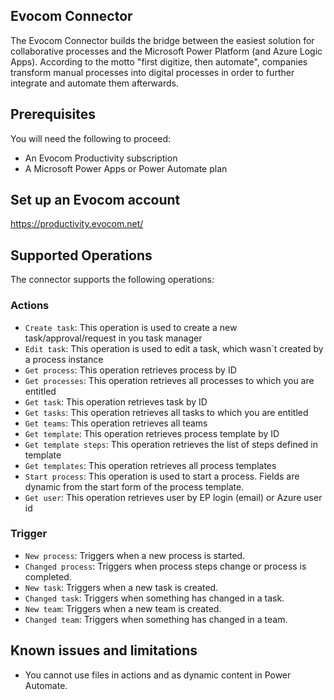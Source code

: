 ## Evocom Connector

The Evocom Connector builds the bridge between the easiest solution for collaborative processes and the Microsoft Power Platform (and Azure Logic Apps). According to the motto "first digitize, then automate", companies transform manual processes into digital processes in order to further integrate and automate them afterwards.

## Prerequisites

You will need the following to proceed:

- An Evocom Productivity subscription
- A Microsoft Power Apps or Power Automate plan

## Set up an Evocom account

https://productivity.evocom.net/

## Supported Operations

The connector supports the following operations:

### Actions

- `Create task`: This operation is used to create a new task/approval/request in you task manager
- `Edit task`: This operation is used to edit a task, which wasn´t created by a process instance
- `Get process`: This operation retrieves process by ID
- `Get processes`: This operation retrieves all processes to which you are entitled
- `Get task`: This operation retrieves task by ID
- `Get tasks`: This operation retrieves all tasks to which you are entitled
- `Get teams`: This operation retrieves all teams
- `Get template`: This operation retrieves process template by ID
- `Get template steps`: This operation retrieves the list of steps defined in template
- `Get templates`: This operation retrieves all process templates
- `Start process`: This operation is used to start a process. Fields are dynamic from the start form of the process template.
- `Get user`: This operation retrieves user by EP login (email) or Azure user id

### Trigger

- `New process`: Triggers when a new process is started.
- `Changed process`: Triggers when process steps change or process is completed.
- `New task`: Triggers when a new task is created.
- `Changed task`: Triggers when something has changed in a task.
- `New team`: Triggers when a new team is created.
- `Changed team`: Triggers when something has changed in a team.

## Known issues and limitations

- You cannot use files in actions and as dynamic content in Power Automate.
